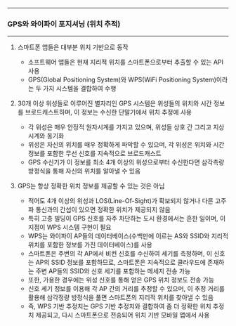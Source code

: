 -----
### GPS와 와이파이 포지셔닝 (위치 추적)
-----
1. 스마트폰 앱들은 대부분 위치 기반으로 동작
   - 소프트웨어 앱들은 현재 지리적 위치를 스마트폰으로부터 추출할 수 있는 API 사용
   - GPS(Global Positioning System)와 WPS(WiFi Positioning System)이라는 두 가지 시스템을 결합하여 수행

2. 30개 이상 위성들로 이루어진 별자리인 GPS 시스템은 위성들의 위치와 시간 정보를 브로드캐스트하며, 이 정보는 수신한 단말기에서 위치 추정에 사용
   - 각 위성은 매우 안정적 원자시계를 가지고 있으며, 위성들 상호 간 그리고 지상 시계와 동기화
   - 위성은 자신의 위치를 매우 정확하게 파악할 수 있으며, 각 위성은 위치와 시간 정보를 포함한 무선 신호를 지속적으로 브로드캐스트
   - GPS 수신기가 이 정보를 최소 4개 이상의 위성으로부터 수신한다면 삼각측량 방정식을 통해 자신의 위치를 알아낼 수 있음

3. GPS는 항상 정확한 위치 정보를 제공할 수 있는 것은 아님
   - 적어도 4개 이상의 위성과 LOS(Line-Of-Sight)가 확보되지 않거나 다른 고주파 통신과의 간섭이 있으면 정확한 위치가 제공되지 않음
   - 특히 고층 빌딩이 GPS 신호를 자주 차단하는 도시 환경에서는 흔한 일이며, 이 지점이 WPS 시스템 구현이 필요
   - WPS는 와이파이 AP들의 데이터베이스(수백만에 이르는 AS와 SSID와 지리적 위치를 포함한 정보를 가진 데이터베이스)를 사용
   - 스마트폰은 주변의 각 AP에서 비컨 신호를 수신하여 세기를 측정하며, 이 신호는 AP의 SSID 정보를 포함하므로, 스마트폰은 지속적으로 클라우드에 존재하는 주변 AP들의 SSID와 신호 세기를 포함하는 메세지 전송 가능
   - 또한, 가용한 경우에는 위성 신호를 통해 얻은 GPS 위치 정보도 전송 가능
   - 신호 세기 정보를 이용해 각 AP 간의 거리를 추정할 수 있으머, 이 추정 거리를 활용해 삼각정량 방정식을 풀면 스마트폰의 지리적 위치를 찾아낼 수 있음
   - 즉, WPS 기반 추정치는 GPS 기반 추정치와 결합하여 좀 더 정확한 위치 추정치 제공되고, 다시 스마트폰으로 전송되어 위치 기반 모바일 앱에서 사용
  
